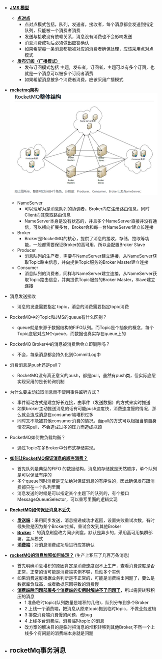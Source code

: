 - **[JMS 模型]()**
    - **[点对点]()**
        - 点对点模式包括，队列，发送者，接收者，每个消息都会发送到指定队列，只能被一个消费者消费
        - 发送与接收没有依赖关系，消息没有消费也不会影响发送
        - 消息消费成功后必须做出应答确认
        - 如果希望每一条消息都能被对应的消费者确保处理，应该采用点对点模式
    - **[发布订阅（广播模式）]()**
        - 发布订阅模式包括 主题，发布者，订阅者，主题可以有多个订阅，也就是一个消息可以被多个订阅者消费
        - 如果希望消息被多个消费者消费，应该采用广播模式

- **[rocketmq架构]()**
![rocketmq](https://github.com/caesar-empereur/read-book/blob/master/photo/rocketmq.png)

    - NameServer
        - 可以理解为是消息队列的协调者，Broker向它注册路由信息，同时Client向其获取路由信息
        - NameServer本身是没有状态的，并且多个NameServer直接并没有通信，可以横向扩展多台，Broker会和每一台NameServer建立长连接
    - Broker
        - Broker是RocketMQ的核心，提供了消息的接收，存储，拉取等功能，一般都需要保证Broker的高可用，所以会配置Broker Slave
    - Producer
        - 消息队列的生产者，需要与NameServer建立连接，从NameServer获取Topic路由信息，并向提供Topic服务的Broker Master建立连接
    - Consumer
        - 消息队列的消费者，同样与NameServer建立连接，从NameServer获取Topic路由信息，并向提供Topic服务的Broker Master，Slave建立连接

- 消息发送接收
    - 消息的发送需要指定 topic，消息的消费需要指定topic消费
- RocketMQ中的Topic和JMS的queue有什么区别？
    - queue就是来源于数据结构的FIFO队列。而Topic是个抽象的概念，每个Topic底层对应N个queue，而数据也真实存在queue上的
- RocketMQ Broker中的消息被消费后会立即删除吗？
    - 不会，每条消息都会持久化到CommitLog中
- 消费消息是push还是pull？
    - RocketMQ没有真正意义的push，都是pull，虽然有push类，但实际底层实现采用的是长轮询机制
- 为什么要主动拉取消息而不使用事件监听方式？
    - 事件驱动方式是建立好长连接，由事件（发送数据）的方式来实时推送
    - 如果broker主动推送消息的话有可能push速度快，消费速度慢的情况，那么就会造成消息在consumer端堆积过多
    - 同时又不能被其他consumer消费的情况。而pull的方式可以根据当前自身情况来pull，不会造成过多的压力而造成瓶颈
- RocketMQ如何做负载均衡？
    - 通过Topic在多Broker中分布式存储实现。
- **[如何让RocketMQ保证消息的顺序消费？]()**
    - 首先队列是典型的FIFO 的数据结构，消息的存储就是天然顺序，单个队列是可以保证有序的
    - 多个queue同时消费是无法绝对保证消息的有序性的，因此确保发布跟消费都只在一个队列里面
    - 消息发送的时候是可以指定某个主题下的队列的，有个接口MessageQueueSelector，可以重写里面的逻辑实现
- **[RocketMQ如何保证消息不丢失]()**
    - **[发送端]()**：采用同步发送，消息投递成功才返回，设置失败重试次数，有时候失败是因为某个Broker挂掉，重试会发到其他Broker
    - **[Broker]()**： 的消息刷盘改为同步刷盘，默认是异步的，采用高可用集群部署，主从模式
    - **[消费端]()**：对消息消费成功后进行应答确认
- **[rocketMQ的消息堆积如何处理？]()** (生产上积压了几百万条消息)
    - 首先明确消息堆积的原因肯定是消费速度跟不上生产，查看消费速度是否正常，正常的话可能是消费端实例不够，启动多个实例
    - 如果消费速度根据业务判断是不正常的，可能是消费端出问题了，要么是数据库负载高，或者数据原因导致的消费慢
    - **[消费端除问题部署多个消费端的实例时解决不了问题了]()**，所以需要转移积压的消息
        - 1 准备临时topic(队列数量是堆积的几倍)，队列分布到多个Broker
        - 2 上线一个消费端，把消息从原来topic搬到临时topic，不做业务逻辑
        - 3 排查消费端消费慢的问题，改bug
        - 4 上线多台消费端，消费临时topic 的消息
        - 改方案的解决目的是临时把消息的堆积转移到其他Broker,不然一个上线多个有问题的消费端本身就是问题
- rocketMq事务消息
    - 
